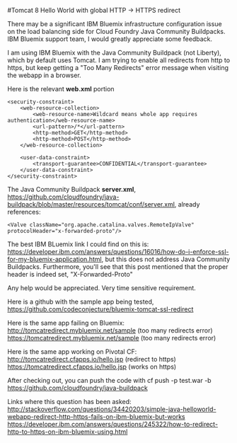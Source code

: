 
#Tomcat 8 Hello World with global HTTP -> HTTPS redirect

There may be a significant IBM Bluemix infrastructure configuration issue on the load balancing side for Cloud Foundry Java Community Buildpacks.  IBM Bluemix support team, I would greatly appreciate some feedback.

I am using IBM Bluemix with the Java Community Buildpack (not Liberty), which by default uses Tomcat.  I am trying to enable all redirects from http to https, but keep getting a "Too Many Redirects" error message when visiting the webapp in a browser.

Here is the relevant **web.xml** portion

    <security-constraint>
		<web-resource-collection>
			<web-resource-name>Wildcard means whole app requires authentication</web-resource-name>
			<url-pattern>/*</url-pattern>
			<http-method>GET</http-method>
			<http-method>POST</http-method>
		</web-resource-collection>

		<user-data-constraint>
			<transport-guarantee>CONFIDENTIAL</transport-guarantee>
		</user-data-constraint>
	</security-constraint>

The Java Community Buildpack **server.xml**, https://github.com/cloudfoundry/java-buildpack/blob/master/resources/tomcat/conf/server.xml, already references:

    <Valve className="org.apache.catalina.valves.RemoteIpValve" protocolHeader="x-forwarded-proto"/>

The best IBM BLuemix link I could find on this is:  https://developer.ibm.com/answers/questions/16016/how-do-i-enforce-ssl-for-my-bluemix-application.html, but this does not address Java Community Buildpacks.  Furthermore, you'll see that this post mentioned that the proper header is indeed set, "X-Forwarded-Proto"

Any help would be appreciated.  Very time sensitive requirement.  

Here is a github with the sample app being tested,
https://github.com/codeconjecture/bluemix-tomcat-ssl-redirect

Here is the same app failing on Bluemix:  http://tomcatredirect.mybluemix.net/sample
(too many redirects error)
https://tomcatredirect.mybluemix.net/sample
(too many redirects error)

Here is the same app working on Pivotal CF:
http://tomcatredirect.cfapps.io/hello.jsp
(redirect to https)
https://tomcatredirect.cfapps.io/hello.jsp
(works on https)

After checking out, you can push the code with
    cf push <testappname> -p test.war -b https://github.com/cloudfoundry/java-buildpack

Links where this question has been asked:
http://stackoverflow.com/questions/34420203/simple-java-helloworld-webapp-redirect-http-https-fails-on-ibm-bluemix-but-works
https://developer.ibm.com/answers/questions/245322/how-to-redirect-http-to-https-on-ibm-bluemix-using.html
